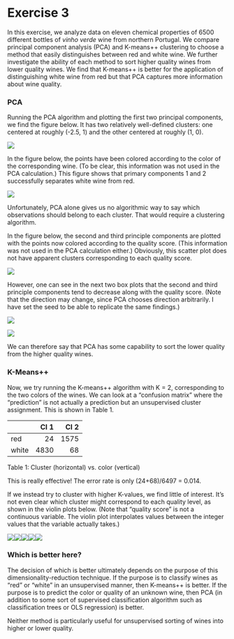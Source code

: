 Exercise 3
================

In this exercise, we analyze data on eleven chemical properties of 6500
different bottles of *vinho verde* wine from northern Portugal. We
compare principal component analysis (PCA) and K-means++ clustering to
choose a method that easily distinguishes between red and white wine. We
further investigate the ability of each method to sort higher quality
wines from lower quality wines. We find that K-means++ is better for the
application of distinguishing white wine from red but that PCA captures
more information about wine quality.

### PCA

Running the PCA algorithm and plotting the first two principal
components, we find the figure below. It has two relatively well-defined
clusters: one centered at roughly (-2.5, 1) and the other centered at
roughly (1,
0).

![](exercises3_problem3_writeup_files/figure-gfm/pca_scatter-1.png)<!-- -->

In the figure below, the points have been colored according to the color
of the corresponding wine. (To be clear, this information was not used
in the PCA calculation.) This figure shows that primary components 1 and
2 successfully separates white wine from
red.

![](exercises3_problem3_writeup_files/figure-gfm/pca_scatter_color-1.png)<!-- -->

Unfortunately, PCA alone gives us no algorithmic way to say which
observations should belong to each cluster. That would require a
clustering algorithm.

In the figure below, the second and third principle components are
plotted with the points now colored according to the quality score.
(This information was not used in the PCA calculation either.)
Obviously, this scatter plot does not have apparent clusters
corresponding to each quality
score.

![](exercises3_problem3_writeup_files/figure-gfm/pca_scatter_score-1.png)<!-- -->

However, one can see in the next two box plots that the second and third
principle components tend to decrease along with the quality score.
(Note that the direction may change, since PCA chooses direction
arbitrarily. I have set the seed to be able to replicate the same
findings.)

![](exercises3_problem3_writeup_files/figure-gfm/pca_box_score_pc2-1.png)<!-- -->

![](exercises3_problem3_writeup_files/figure-gfm/pca_box_score_pc3-1.png)<!-- -->

We can therefore say that PCA has some capability to sort the lower
quality from the higher quality wines.

### K-Means++

Now, we try running the K-means++ algorithm with K = 2, corresponding to
the two colors of the wines. We can look at a “confusion matrix” where
the “prediction” is not actually a prediction but an unsupervised
cluster assignment. This is shown in Table 1.

|       | Cl 1 | Cl 2 |
| ----- | ---: | ---: |
| red   |   24 | 1575 |
| white | 4830 |   68 |

Table 1: Cluster (horizontal) vs. color (vertical)

This is really effective\! The error rate is only (24+68)/6497 = 0.014.

If we instead try to cluster with higher K-values, we find little of
interest. It’s not even clear which cluster might correspond to each
quality level, as shown in the violin plots below. (Note that “quality
score” is not a continuous variable. The violin plot interpolates values
between the integer values that the variable actually
takes.)

![](exercises3_problem3_writeup_files/figure-gfm/k_meanspp_score_violin-1.png)<!-- -->![](exercises3_problem3_writeup_files/figure-gfm/k_meanspp_score_violin-2.png)<!-- -->![](exercises3_problem3_writeup_files/figure-gfm/k_meanspp_score_violin-3.png)<!-- -->![](exercises3_problem3_writeup_files/figure-gfm/k_meanspp_score_violin-4.png)<!-- -->![](exercises3_problem3_writeup_files/figure-gfm/k_meanspp_score_violin-5.png)<!-- -->

### Which is better here?

The decision of which is better ultimately depends on the purpose of
this dimensionality-reduction technique. If the purpose is to classify
wines as “red” or “white” in an unsupervised manner, then K-means++ is
better. If the purpose is to predict the color or quality of an unknown
wine, then PCA (in addition to some sort of supervised classification
algorithm such as classification trees or OLS regression) is better.

Neither method is particularly useful for unsupervised sorting of wines
into higher or lower quality.
